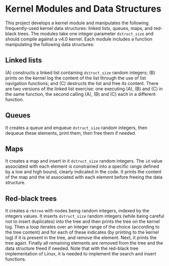 # Kernel Modules and Data Structures

This project develops a kernel module and manipulates the following frequently-used kernel data structures: linked lists, queues, maps, and red-black trees. The modules take one integer parameter `dstruct_size` and should compile against a v4.0 kernel.  Each module includes a function manipulating the following data structures:

## Linked lists
(A) constructs a linked list containing `dstruct_size` random integers; (B) prints on the kernel log the content of the list through the use of list navigation functions; and (C) destructs the list and free its content. There are two versions of the linked list exercise: one executing (A), (B) and (C) in the same function, the second calling (A), (B) and (C) each in a different function.

## Queues
It creates a queue and enqueue `dstruct_size` random integers, then dequeue these elements, print them, then free them if needed.

## Maps 
It creates a map and insert in it `dstruct_size` random integers. The `id` value associated with each element is constrained into a specific range defined by a low and high bound, clearly indicated in the code. It prints the content of the map and the id associated with each element before freeing the data structure.

## Red-black trees 
It creates a `rbtree` with nodes being random integers, indexed by the integers values. It inserts `dstruct_size` random integers (while being careful not to insert duplicates) into the tree and then prints the tree on the kernel log. Then a loop iterates over an integer range of the choice (according to the tree content) and for each of these indicates (by printing to the kernel log) if it is present in the tree, and remove the element. Next, it prints the tree again. Finally all remaining elements are removed from the tree and the data structure freed if needed. Note that with the red-black tree implementation of Linux, it is needed to implement the search and insert functions.




